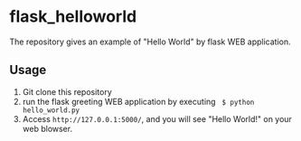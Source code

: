 # flask_helloworld

The repository gives an example of "Hello World" by flask WEB application. 

## Usage

1. Git clone this repository
2. run the flask greeting WEB application by executing ` $ python hello_world.py`
3. Access `http://127.0.0.1:5000/`, and you will see "Hello World!" on your web blowser.